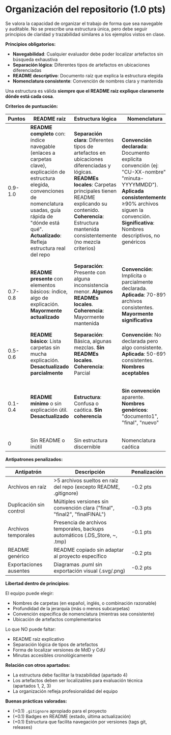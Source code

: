 # Organización del repositorio (1.0 pts)

Se valora la capacidad de organizar el trabajo de forma que sea navegable y auditable. No se prescribe una estructura única, pero debe seguir principios de claridad y trazabilidad similares a los ejemplos vistos en clase.

**Principios obligatorios:**

- **Navegabilidad**: Cualquier evaluador debe poder localizar artefactos sin búsqueda exhaustiva
- **Separación lógica**: Diferentes tipos de artefactos en ubicaciones diferenciadas
- **README descriptivo**: Documento raíz que explica la estructura elegida
- **Nomenclatura consistente**: Convención de nombres clara y mantenida

Una estructura es válida **siempre que el README raíz explique claramente dónde está cada cosa**.

**Criterios de puntuación:**

|Puntos|README raíz|Estructura lógica|Nomenclatura|Accesibilidad|
|-|-|-|-|-|
|0.9-1.0|**README completo** con: índice navegable (enlaces a carpetas clave), explicación de estructura elegida, convenciones de nomenclatura usadas, guía rápida de "dónde está qué". **Actualizado**: Refleja estructura real del repo|**Separación clara**: Diferentes tipos de artefactos en ubicaciones diferenciadas y lógicas. **READMEs locales**: Carpetas principales tienen README explicando su contenido. **Coherencia**: Estructura mantenida consistentemente (no mezcla criterios)|**Convención declarada**: Documento explicita convención (ej: "CU-XX-nombre", "minuta-YYYYMMDD"). **Aplicada consistentemente**: ≥90% archivos siguen la convención. **Significativa**: Nombres descriptivos, no genéricos|**Localización inmediata**: Artefactos clave (MdD final, CdU priorizados, minutas) localizables en <30 segundos. **Sin archivos huérfanos**: ≤2 archivos fuera de estructura. **Exportaciones presentes**: Diagramas .puml tienen .svg/.png|
|0.7-0.8|**README presente** con elementos básicos: índice, algo de explicación. **Mayormente actualizado**|**Separación**: Presente con alguna inconsistencia menor. **Algunos READMEs locales**. **Coherencia**: Mayormente mantenida|**Convención**: Implícita o parcialmente declarada. **Aplicada**: 70-89% archivos consistentes. **Mayormente significativa**|**Localización**: Artefactos principales localizables con algo de exploración. **Archivos fuera**: ≤5. **Exportaciones**: Mayoría presente|
|0.5-0.6|**README básico**: Lista carpetas sin mucha explicación. **Desactualizado parcialmente**|**Separación**: Básica, algunas mezclas. **Sin READMEs locales**. **Coherencia**: Parcial|**Convención**: No declarada pero algo consistente. **Aplicada**: 50-69% consistentes. **Nombres aceptables**|**Localización**: Requiere búsqueda. **Archivos fuera**: ≤10. **Exportaciones**: Parciales|
|0.1-0.4|**README mínimo** o sin explicación útil. **Desactualizado**|**Estructura**: Confusa o caótica. **Sin coherencia**|**Sin convención** aparente. **Nombres genéricos**: "documento1", "final", "nuevo"|**Difícil navegación**: Imposible localizar sin búsqueda exhaustiva. **Desorden**: >10 archivos mal ubicados|
|0|Sin README o inútil|Sin estructura discernible|Nomenclatura caótica|Repositorio innavegable|

**Antipatrones penalizados:**

|Antipatrón|Descripción|Penalización|
|-|-|-|
|Archivos en raíz|>5 archivos sueltos en raíz del repo (excepto README, .gitignore)|-0.2 pts|
|Duplicación sin control|Múltiples versiones sin convención clara ("final", "final2", "finalFINAL")|-0.3 pts|
|Archivos temporales|Presencia de archivos temporales, backups automáticos (.DS_Store, ~, .tmp)|-0.1 pts|
|README genérico|README copiado sin adaptar al proyecto específico|-0.2 pts|
|Exportaciones ausentes|Diagramas .puml sin exportación visual (.svg/.png)|-0.2 pts|

**Libertad dentro de principios:**

El equipo puede elegir:

- Nombres de carpetas (en español, inglés, o combinación razonable)
- Profundidad de la jerarquía (más o menos subcarpetas)
- Convención específica de nomenclatura (mientras sea consistente)
- Ubicación de artefactos complementarios

Lo que NO puede faltar:

- README raíz explicativo
- Separación lógica de tipos de artefactos
- Forma de localizar versiones de MdD y CdU
- Minutas accesibles cronológicamente

**Relación con otros apartados:**

- La estructura debe facilitar la trazabilidad (apartado 4)
- Los artefactos deben ser localizables para evaluación técnica (apartados 1, 2, 3)
- La organización refleja profesionalidad del equipo

**Buenas prácticas valoradas:**

- (+0.1) `.gitignore` apropiado para el proyecto
- (+0.1) Badges en README (estado, última actualización)
- (+0.1) Estructura que facilita navegación por versiones (tags git, releases)